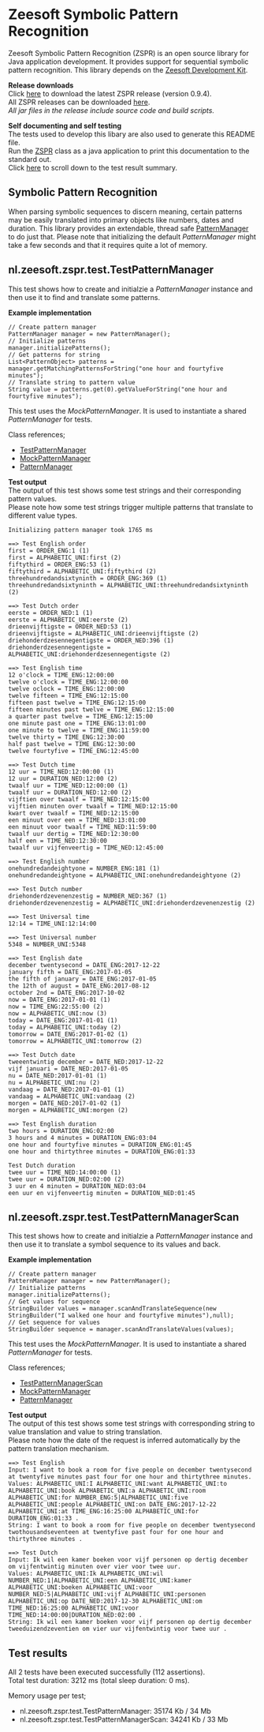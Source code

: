 Zeesoft Symbolic Pattern Recognition
====================================
Zeesoft Symbolic Pattern Recognition (ZSPR) is an open source library for Java application development.
It provides support for sequential symbolic pattern recognition.
This library depends on the [Zeesoft Development Kit](https://github.com/DyzLecticus/Zeesoft/tree/master/V3.0/ZDK/).  

**Release downloads**  
Click [here](https://github.com/DyzLecticus/Zeesoft/raw/master/V3.0/ZSPR/releases/zspr-0.9.4.zip) to download the latest ZSPR release (version 0.9.4).  
All ZSPR releases can be downloaded [here](https://github.com/DyzLecticus/Zeesoft/raw/master/V3.0/ZSPR/releases/).  
*All jar files in the release include source code and build scripts.*  

**Self documenting and self testing**  
The tests used to develop this libary are also used to generate this README file.  
Run the [ZSPR](https://github.com/DyzLecticus/Zeesoft/blob/master/V3.0/ZSPR/src/nl/zeesoft/zspr/test/ZSPR.java) class as a java application to print this documentation to the standard out.  
Click [here](#test-results) to scroll down to the test result summary.  

Symbolic Pattern Recognition
----------------------------
When parsing symbolic sequences to discern meaning, certain patterns may be easily translated into primary objects like numbers, dates and duration.
This library provides an extendable, thread safe [PatternManager](https://github.com/DyzLecticus/Zeesoft/blob/master/V3.0/ZSPR/src/nl/zeesoft/zspr/pattern/PatternManager.java) to do just that.
Please note that initializing the default *PatternManager* might take a few seconds and that it requires quite a lot of memory.

nl.zeesoft.zspr.test.TestPatternManager
---------------------------------------
This test shows how to create and initialzie a *PatternManager* instance and then use it to find and translate some patterns.

**Example implementation**  
~~~~
// Create pattern manager
PatternManager manager = new PatternManager();
// Initialize patterns
manager.initializePatterns();
// Get patterns for string
List<PatternObject> patterns = manager.getMatchingPatternsForString("one hour and fourtyfive minutes");
// Translate string to pattern value
String value = patterns.get(0).getValueForString("one hour and fourtyfive minutes");
~~~~

This test uses the *MockPatternManager*. It is used to instantiate a shared *PatternManager* for tests.

Class references;  
 * [TestPatternManager](https://github.com/DyzLecticus/Zeesoft/blob/master/V3.0/ZSPR/src/nl/zeesoft/zspr/test/TestPatternManager.java)
 * [MockPatternManager](https://github.com/DyzLecticus/Zeesoft/blob/master/V3.0/ZSPR/src/nl/zeesoft/zspr/test/MockPatternManager.java)
 * [PatternManager](https://github.com/DyzLecticus/Zeesoft/blob/master/V3.0/ZSPR/src/nl/zeesoft/zspr/pattern/PatternManager.java)

**Test output**  
The output of this test shows some test strings and their corresponding pattern values.  
Please note how some test strings trigger multiple patterns that translate to different value types.  
~~~~
Initializing pattern manager took 1765 ms

==> Test English order
first = ORDER_ENG:1 (1)
first = ALPHABETIC_UNI:first (2)
fiftythird = ORDER_ENG:53 (1)
fiftythird = ALPHABETIC_UNI:fiftythird (2)
threehundredandsixtyninth = ORDER_ENG:369 (1)
threehundredandsixtyninth = ALPHABETIC_UNI:threehundredandsixtyninth (2)

==> Test Dutch order
eerste = ORDER_NED:1 (1)
eerste = ALPHABETIC_UNI:eerste (2)
drieenvijftigste = ORDER_NED:53 (1)
drieenvijftigste = ALPHABETIC_UNI:drieenvijftigste (2)
driehonderdzesennegentigste = ORDER_NED:396 (1)
driehonderdzesennegentigste = ALPHABETIC_UNI:driehonderdzesennegentigste (2)

==> Test English time
12 o'clock = TIME_ENG:12:00:00
twelve o'clock = TIME_ENG:12:00:00
twelve oclock = TIME_ENG:12:00:00
twelve fifteen = TIME_ENG:12:15:00
fifteen past twelve = TIME_ENG:12:15:00
fifteen minutes past twelve = TIME_ENG:12:15:00
a quarter past twelve = TIME_ENG:12:15:00
one minute past one = TIME_ENG:13:01:00
one minute to twelve = TIME_ENG:11:59:00
twelve thirty = TIME_ENG:12:30:00
half past twelve = TIME_ENG:12:30:00
twelve fourtyfive = TIME_ENG:12:45:00

==> Test Dutch time
12 uur = TIME_NED:12:00:00 (1)
12 uur = DURATION_NED:12:00 (2)
twaalf uur = TIME_NED:12:00:00 (1)
twaalf uur = DURATION_NED:12:00 (2)
vijftien over twaalf = TIME_NED:12:15:00
vijftien minuten over twaalf = TIME_NED:12:15:00
kwart over twaalf = TIME_NED:12:15:00
een minuut over een = TIME_NED:13:01:00
een minuut voor twaalf = TIME_NED:11:59:00
twaalf uur dertig = TIME_NED:12:30:00
half een = TIME_NED:12:30:00
twaalf uur vijfenveertig = TIME_NED:12:45:00

==> Test English number
onehundredandeightyone = NUMBER_ENG:181 (1)
onehundredandeightyone = ALPHABETIC_UNI:onehundredandeightyone (2)

==> Test Dutch number
driehonderdzevenenzestig = NUMBER_NED:367 (1)
driehonderdzevenenzestig = ALPHABETIC_UNI:driehonderdzevenenzestig (2)

==> Test Universal time
12:14 = TIME_UNI:12:14:00

==> Test Universal number
5348 = NUMBER_UNI:5348

==> Test English date
december twentysecond = DATE_ENG:2017-12-22
january fifth = DATE_ENG:2017-01-05
the fifth of january = DATE_ENG:2017-01-05
the 12th of august = DATE_ENG:2017-08-12
october 2nd = DATE_ENG:2017-10-02
now = DATE_ENG:2017-01-01 (1)
now = TIME_ENG:22:55:00 (2)
now = ALPHABETIC_UNI:now (3)
today = DATE_ENG:2017-01-01 (1)
today = ALPHABETIC_UNI:today (2)
tomorrow = DATE_ENG:2017-01-02 (1)
tomorrow = ALPHABETIC_UNI:tomorrow (2)

==> Test Dutch date
tweeentwintig december = DATE_NED:2017-12-22
vijf januari = DATE_NED:2017-01-05
nu = DATE_NED:2017-01-01 (1)
nu = ALPHABETIC_UNI:nu (2)
vandaag = DATE_NED:2017-01-01 (1)
vandaag = ALPHABETIC_UNI:vandaag (2)
morgen = DATE_NED:2017-01-02 (1)
morgen = ALPHABETIC_UNI:morgen (2)

==> Test English duration
two hours = DURATION_ENG:02:00
3 hours and 4 minutes = DURATION_ENG:03:04
one hour and fourtyfive minutes = DURATION_ENG:01:45
one hour and thirtythree minutes = DURATION_ENG:01:33

Test Dutch duration
twee uur = TIME_NED:14:00:00 (1)
twee uur = DURATION_NED:02:00 (2)
3 uur en 4 minuten = DURATION_NED:03:04
een uur en vijfenveertig minuten = DURATION_NED:01:45
~~~~

nl.zeesoft.zspr.test.TestPatternManagerScan
-------------------------------------------
This test shows how to create and initialzie a *PatternManager* instance and then use it to translate a symbol sequence to its values and back.

**Example implementation**  
~~~~
// Create pattern manager
PatternManager manager = new PatternManager();
// Initialize patterns
manager.initializePatterns();
// Get values for sequence
StringBuilder values = manager.scanAndTranslateSequence(new StringBuilder("I walked one hour and fourtyfive minutes"),null);
// Get sequence for values
StringBuilder sequence = manager.scanAndTranslateValues(values);
~~~~

This test uses the *MockPatternManager*. It is used to instantiate a shared *PatternManager* for tests.

Class references;  
 * [TestPatternManagerScan](https://github.com/DyzLecticus/Zeesoft/blob/master/V3.0/ZSPR/src/nl/zeesoft/zspr/test/TestPatternManagerScan.java)
 * [MockPatternManager](https://github.com/DyzLecticus/Zeesoft/blob/master/V3.0/ZSPR/src/nl/zeesoft/zspr/test/MockPatternManager.java)
 * [PatternManager](https://github.com/DyzLecticus/Zeesoft/blob/master/V3.0/ZSPR/src/nl/zeesoft/zspr/pattern/PatternManager.java)

**Test output**  
The output of this test shows some test strings with corresponding string to value translation and value to string translation.  
Please note how the date of the request is inferred automatically by the pattern translation mechanism.  
~~~~
==> Test English
Input: I want to book a room for five people on december twentysecond at twentyfive minutes past four for one hour and thirtythree minutes.
Values: ALPHABETIC_UNI:I ALPHABETIC_UNI:want ALPHABETIC_UNI:to ALPHABETIC_UNI:book ALPHABETIC_UNI:a ALPHABETIC_UNI:room ALPHABETIC_UNI:for NUMBER_ENG:5|ALPHABETIC_UNI:five ALPHABETIC_UNI:people ALPHABETIC_UNI:on DATE_ENG:2017-12-22 ALPHABETIC_UNI:at TIME_ENG:16:25:00 ALPHABETIC_UNI:for DURATION_ENG:01:33 .
String: I want to book a room for five people on december twentysecond twothousandseventeen at twentyfive past four for one hour and thirtythree minutes .

==> Test Dutch
Input: Ik wil een kamer boeken voor vijf personen op dertig december om vijfentwintig minuten over vier voor twee uur.
Values: ALPHABETIC_UNI:Ik ALPHABETIC_UNI:wil NUMBER_NED:1|ALPHABETIC_UNI:een ALPHABETIC_UNI:kamer ALPHABETIC_UNI:boeken ALPHABETIC_UNI:voor NUMBER_NED:5|ALPHABETIC_UNI:vijf ALPHABETIC_UNI:personen ALPHABETIC_UNI:op DATE_NED:2017-12-30 ALPHABETIC_UNI:om TIME_NED:16:25:00 ALPHABETIC_UNI:voor TIME_NED:14:00:00|DURATION_NED:02:00 .
String: Ik wil een kamer boeken voor vijf personen op dertig december tweeduizendzeventien om vier uur vijfentwintig voor twee uur .
~~~~

Test results
------------
All 2 tests have been executed successfully (112 assertions).  
Total test duration: 3212 ms (total sleep duration: 0 ms).  

Memory usage per test;  
 * nl.zeesoft.zspr.test.TestPatternManager: 35174 Kb / 34 Mb
 * nl.zeesoft.zspr.test.TestPatternManagerScan: 34241 Kb / 33 Mb
